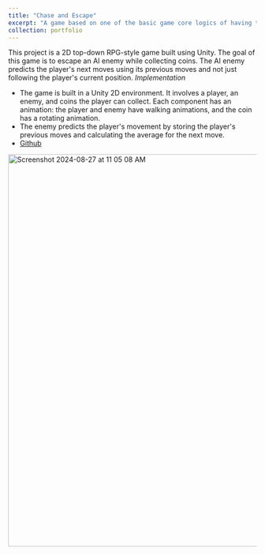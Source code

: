 ```yaml
---
title: "Chase and Escape"
excerpt: "A game based on one of the basic game core logics of having to collect items while avoiding an AI enemy"
collection: portfolio
---
```


This project is a 2D top-down RPG-style game built using Unity. The goal of this game is to escape an AI enemy while collecting coins. The AI enemy predicts the player's next moves using its previous moves and not just following the player's current position. 
*Implementation*
  - The game is built in a Unity 2D environment. It involves a player, an enemy, and coins the player can collect.  Each component has an animation: the player and enemy have walking animations, and the coin has a rotating animation.
  - The enemy predicts the player's movement by storing the player's previous moves and calculating the average for the next move.
  - [Github](https://github.com/Prashanthsrn/Chase-and-Escape)




<img width="795" alt="Screenshot 2024-08-27 at 11 05 08 AM" src="https://github.com/user-attachments/assets/6cb43c4f-85d4-4f13-88c1-2c7bddd0048d">
